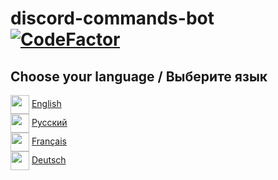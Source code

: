 # discord-commands-bot [![CodeFactor](https://www.codefactor.io/repository/github/r-liner/discord-commands-bot/badge)](https://www.codefactor.io/repository/github/r-liner/discord-commands-bot)

## Choose your language / Выберите язык

<img class="us" src="https://flagpedia.net/data/flags/w580/us.webp" width=30 align="center"> [English](https://github.com/r-liner/discord-commands-bot/blob/0.7.4/readme%60s/EN.MD)
<br>
<img src="https://flagpedia.net/data/flags/w580/ru.webp" width=30 align="center"> [Русский](https://github.com/r-liner/discord-commands-bot/blob/0.7.4/readme%60s/RU.MD)
<br>
<img src="https://flagpedia.net/data/flags/w580/fr.webp" width=30 align="center"> [Français](https://github.com/r-liner/discord-commands-bot/blob/0.7.4/readme%60s/FR.MD)
<br>
<img src="https://flagpedia.net/data/flags/w580/de.webp" width=30 align="center"> [Deutsch](https://github.com/r-liner/discord-commands-bot/blob/0.7.4/readme%60s/DE.MD)
